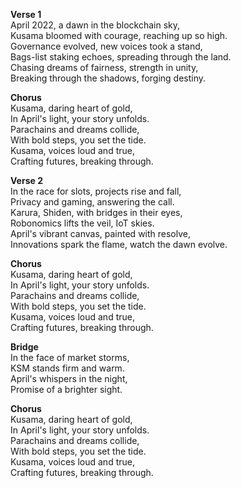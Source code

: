 **Verse 1**\
April 2022, a dawn in the blockchain sky,\
Kusama bloomed with courage, reaching up so high.\
Governance evolved, new voices took a stand,\
Bags-list staking echoes, spreading through the land.\
Chasing dreams of fairness, strength in unity,\
Breaking through the shadows, forging destiny.

**Chorus**\
Kusama, daring heart of gold,\
In April's light, your story unfolds.\
Parachains and dreams collide,\
With bold steps, you set the tide.\
Kusama, voices loud and true,\
Crafting futures, breaking through.

**Verse 2**\
In the race for slots, projects rise and fall,\
Privacy and gaming, answering the call.\
Karura, Shiden, with bridges in their eyes,\
Robonomics lifts the veil, IoT skies.\
April's vibrant canvas, painted with resolve,\
Innovations spark the flame, watch the dawn evolve.

**Chorus**\
Kusama, daring heart of gold,\
In April's light, your story unfolds.\
Parachains and dreams collide,\
With bold steps, you set the tide.\
Kusama, voices loud and true,\
Crafting futures, breaking through.

**Bridge**\
In the face of market storms,\
KSM stands firm and warm.\
April's whispers in the night,\
Promise of a brighter sight.

**Chorus**\
Kusama, daring heart of gold,\
In April's light, your story unfolds.\
Parachains and dreams collide,\
With bold steps, you set the tide.\
Kusama, voices loud and true,\
Crafting futures, breaking through.
